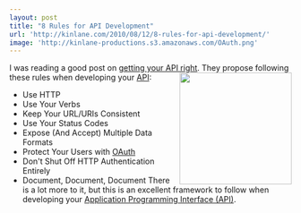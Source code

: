 ```yaml
---
layout: post
title: "8 Rules for API Development"
url: 'http://kinlane.com/2010/08/12/8-rules-for-api-development/'
image: 'http://kinlane-productions.s3.amazonaws.com/OAuth.png'
---
```


I was reading a good post on [getting your API right][1]. They propose following these rules when developing your [API][2]:[<img class="alignnone c1" title="oAuth" src="http://kinlane-productions.s3.amazonaws.com/OAuth.png" alt="" width="200" align="right" />][3]

  * Use HTTP
  * Use Your Verbs
  * Keep Your URL/URIs Consistent
  * Use Your Status Codes
  * Expose (And Accept) Multiple Data Formats
  * Protect Your Users with [OAuth][3]
  * Don't Shut Off HTTP Authentication Entirely
  * Document, Document, Document
There is a lot more to it, but this is an excellent framework to follow when developing your [Application Programming Interface (API)][4].

   [1]: http://wonderfullyflawed.com/2009/07/02/get-your-api-right.html
   [2]: http://en.wikipedia.org/wiki/Application_programming_interface (Application programming interface)
   [3]: http://hueniverse.com/oauth/
   [4]: http://www.kinlane.com/category/application-program-interface/
